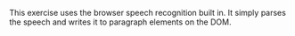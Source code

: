 This exercise uses the browser speech recognition built in. It simply parses  the speech and writes it to paragraph elements on the DOM. 